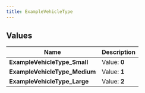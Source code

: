 ```yaml
---
title: ExampleVehicleType
---
```


## Values

| Name | Description |
| ---- | ----------- |
| **ExampleVehicleType\_Small** | Value: **0** |
| **ExampleVehicleType\_Medium** | Value: **1** |
| **ExampleVehicleType\_Large** | Value: **2** |

